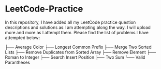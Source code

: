 # LeetCode-Practice
In this repository, I have added all my LeetCode practice question descriptions and solutions as I am attempting along the way. I will upload more and more as I attempt them. Please find the list of problems I have attempted below:

├── Average Color
├── Longest Common Prefix
├── Merge Two Sorted Lists
├── Remove Duplicates from Sorted Array
├── Remove Element
├── Roman to Integer
├── Search Insert Position
├── Two Sum
└── Valid Parantheses